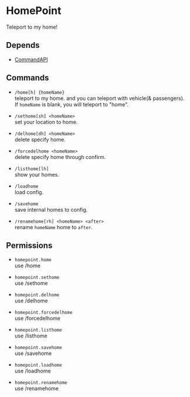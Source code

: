 # HomePoint
Teleport to my home!

## Depends
* [CommandAPI](https://www.spigotmc.org/resources/api-commandapi-1-13-1-19-2.62353/)

## Commands

* `/home[h] {homeName}`  
teleport to my home. and you can teleport with vehicle(& passengers).  
If `homeName` is blank, you will teleport to "home".

* `/sethome[sh] <homeName>`  
set your location to home.

* `/delhome[dh] <homeName>`  
delete specify home.

* `/forcedelhome <homeName>`  
delete specify home through confirm.

* `/listhome[lh]`  
show your homes.

* `/loadhome`  
load config.

* `/savehome`  
save internal homes to config.

* `/renamehome[rh] <homeName> <after>`  
rename `homeName` home to `after`.

## Permissions

* `homepoint.home`  
use /home

* `homepoint.sethome`  
use /sethome

* `homepoint.delhome`  
use /delhome

* `homepoint.forcedelhome`  
use /forcedelhome

* `homepoint.listhome`  
use /listhome

* `homepoint.savehome`  
use /savehome

* `homepoint.loadhome`  
use /loadhome

* `homepoint.renamehome`  
use /renamehome
